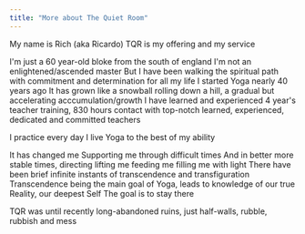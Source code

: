 ```yaml
---
title: "More about The Quiet Room"
---
```


My name is Rich (aka Ricardo)
TQR is my offering and my service

I'm just a 60 year-old bloke from the south of england
I'm not an enlightened/ascended master
But I have been walking the spiritual path with commitment and determination for all my life
I started Yoga nearly 40 years ago
It has grown like a snowball rolling down a hill, a gradual but accelerating acccumulation/growth
I have learned and experienced
4 year's teacher training, 830 hours contact with top-notch learned, experienced, dedicated and committed teachers

I practice every day
I live Yoga to the best of my ability

It has changed me
Supporting me through difficult times
And in better more stable times, directing lifting me feeding me filling me with light
There have been brief infinite instants of transcendence and transfiguration
Transcendence being the main goal of Yoga, leads to knowledge of our true Reality, our deepest Self
The goal is to stay there

TQR was until recently long-abandoned ruins, just half-walls, rubble, rubbish and mess
